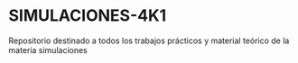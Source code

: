 # SIMULACIONES-4K1
Repositorio destinado a todos los trabajos prácticos y material teórico de la materia simulaciones
